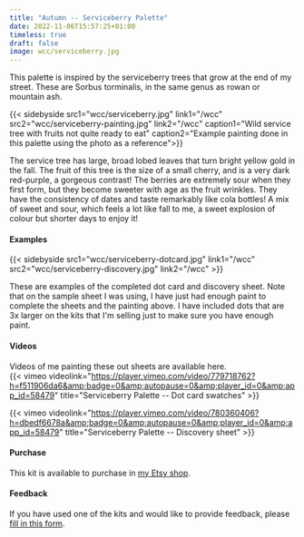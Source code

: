 ```yaml
---
title: "Autumn -- Serviceberry Palette"
date: 2022-11-06T15:57:25+01:00
timeless: true
draft: false
image: wcc/serviceberry.jpg
---
```



This palette is inspired by the serviceberry trees that grow at the end of my street.  These are Sorbus torminalis, in the same genus as rowan or mountain ash. 


{{< sidebyside src1="wcc/serviceberry.jpg" link1="/wcc" src2="wcc/serviceberry-painting.jpg" link2="/wcc" caption1="Wild service tree with fruits not quite ready to eat" caption2="Example painting done in this palette using the photo as a reference">}}

The service tree has large, broad lobed leaves that turn bright yellow gold in the fall.  The fruit of this tree is the size of a small cherry, and is a very dark red-purple, a gorgeous contrast! The berries are extremely sour when they first form, but they become sweeter with age as the fruit wrinkles.  They have the consistency of dates and taste remarkably like cola bottles!  A mix of sweet and sour, which feels a lot like fall to me, a sweet explosion of colour but shorter days to enjoy it!


#### Examples

{{< sidebyside src1="wcc/serviceberry-dotcard.jpg" link1="/wcc" src2="wcc/serviceberry-discovery.jpg" link2="/wcc" >}}

These are examples of the completed dot card and discovery sheet.  Note that on the sample sheet I was using, I have just had enough paint to complete the sheets and the painting above.  I have included dots that are 3x larger on the kits that I'm selling just to make sure you have enough paint.  

#### Videos

Videos of me painting these out sheets are available here.  
{{< vimeo videolink="https://player.vimeo.com/video/779718762?h=f511906da6&amp;badge=0&amp;autopause=0&amp;player_id=0&amp;app_id=58479" title="Serviceberry Palette -- Dot card swatches" >}}

{{< vimeo videolink="https://player.vimeo.com/video/780360406?h=dbedf6678a&amp;badge=0&amp;autopause=0&amp;player_id=0&amp;app_id=58479" title="Serviceberry Palette -- Discovery sheet" >}}

#### Purchase

This kit is available to purchase in [my Etsy shop](https://www.etsy.com/uk/listing/1369093383/watercolour-curious).

#### Feedback

If you have used one of the kits and would like to provide feedback, please [fill in this form](https://forms.gle/CgPkziFB4CgbPGvL7).


